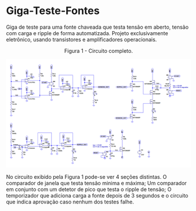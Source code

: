 # Giga-Teste-Fontes
Giga de teste para uma fonte chaveada que testa tensão em aberto, tensão com carga e ripple de forma automatizada. Projeto exclusivamente eletrônico, usando transistores e amplificadores operacionais.

<p align="center">
Figura 1 - Circuito completo.
</p>

![](images/Circuito_completo.png)

No circuito exibido pela Figura 1 pode-se ver 4 seções distintas. O comparador de janela que testa tensão minima e máxima; Um comparador em conjunto com um detetor de pico que testa o ripple de tensão; O temporizador que adiciona carga a fonte depois de 3 segundos e o circuito que indica aprovação caso nenhum dos testes falhe.

